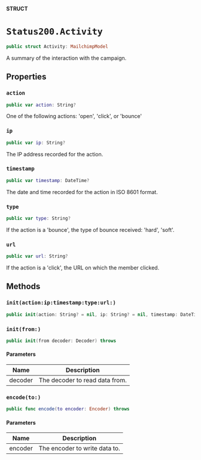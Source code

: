 **STRUCT**

# `Status200.Activity`

```swift
public struct Activity: MailchimpModel
```

A summary of the interaction with the campaign.

## Properties
### `action`

```swift
public var action: String?
```

One of the following actions: 'open', 'click', or 'bounce'

### `ip`

```swift
public var ip: String?
```

The IP address recorded for the action.

### `timestamp`

```swift
public var timestamp: DateTime?
```

The date and time recorded for the action in ISO 8601 format.

### `type`

```swift
public var type: String?
```

If the action is a 'bounce', the type of bounce received: 'hard', 'soft'.

### `url`

```swift
public var url: String?
```

If the action is a 'click', the URL on which the member clicked.

## Methods
### `init(action:ip:timestamp:type:url:)`

```swift
public init(action: String? = nil, ip: String? = nil, timestamp: DateTime? = nil, type: String? = nil, url: String? = nil)
```

### `init(from:)`

```swift
public init(from decoder: Decoder) throws
```

#### Parameters

| Name | Description |
| ---- | ----------- |
| decoder | The decoder to read data from. |

### `encode(to:)`

```swift
public func encode(to encoder: Encoder) throws
```

#### Parameters

| Name | Description |
| ---- | ----------- |
| encoder | The encoder to write data to. |